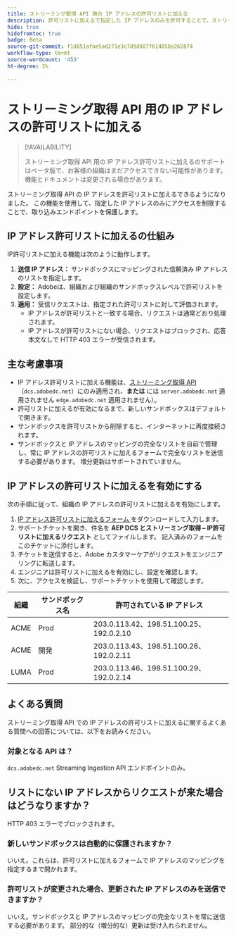 ```yaml
---
title: ストリーミング取得 API 用の IP アドレスの許可リストに加える
description: 許可リストに加えるで指定した IP アドレスのみを許可することで、ストリーミング取得 API へのアクセスを保護する方法を説明します。 このガイドでは、API セキュリティの IP アドレスベースの制限を設定、有効、および管理する方法について説明します。
hide: true
hidefromtoc: true
badge: Beta
source-git-commit: f1d851afae5ad271e3c7d9d887f614058a262874
workflow-type: tm+mt
source-wordcount: '453'
ht-degree: 3%

---
```


# ストリーミング取得 API 用の IP アドレスの許可リストに加える

>[!AVAILABILITY]
>
>ストリーミング取得 API 用の IP アドレス許可リストに加えるのサポートはベータ版で、お客様の組織はまだアクセスできない可能性があります。 機能とドキュメントは変更される場合があります。

ストリーミング取得 API の IP アドレスを許可リストに加えるできるようになりました。 この機能を使用して、指定した IP アドレスのみにアクセスを制限することで、取り込みエンドポイントを保護します。

## IP アドレス許可リストに加えるの仕組み

IP許可リストに加える機能は次のように動作します。

1. **送信 IP アドレス：** サンドボックスにマッピングされた信頼済み IP アドレスのリストを指定します。
2. **設定：** Adobeは、組織および組織のサンドボックスレベルで許可リストを設定します。
3. **適用：** 受信リクエストは、指定された許可リストに対して評価されます。
   * IP アドレスが許可リストと一致する場合、リクエストは通常どおり処理されます。
   * IP アドレスが許可リストにない場合、リクエストはブロックされ、応答本文なしで HTTP 403 エラーが受信されます。

## 主な考慮事項

* IP アドレス許可リストに加える機能は、[&#x200B; ストリーミング取得 API](https://developer.adobe.com/experience-platform-apis/references/streaming-ingestion/) （`dcs.adobedc.net`）にのみ適用され、**または** には `server.adobedc.net` 適用されません `edge.adobedc.net` 適用されません）。
* 許可リストに加えるが有効になるまで、新しいサンドボックスはデフォルトで開きます。
* サンドボックスを許可リストから削除すると、インターネットに再度接続されます。
* サンドボックスと IP アドレスのマッピングの完全なリストを自前で管理し、常に IP アドレスの許可リストに加えるフォームで完全なリストを送信する必要があります。 増分更新はサポートされていません。

## IP アドレスの許可リストに加えるを有効にする

次の手順に従って、組織の IP アドレスの許可リストに加えるを有効にします。

1. [IP アドレス許可リストに加えるフォーム &#x200B;](../images/assets/ip_allowlisting_aep.xlsx.zip) をダウンロードして入力します。
2. サポートチケットを開き、件名を **AEP DCS とストリーミング取得 – IP許可リストに加えるリクエスト** としてファイルします。 記入済みのフォームをこのチケットに添付します。
3. チケットを送信すると、Adobe カスタマーケアがリクエストをエンジニアリングに転送します。
4. エンジニアは許可リストに加えるを有効にし、設定を確認します。
5. 次に、アクセスを検証し、サポートチケットを使用して確認します。

| 組織 | サンドボックス名 | 許可されている IP アドレス |
| --- | --- | --- |
| ACME | Prod | 203.0.113.42、198.51.100.25、192.0.2.10 |
| ACME | 開発 | 203.0.113.43、198.51.100.26、192.0.2.11 |
| LUMA | Prod | 203.0.113.46、198.51.100.29、192.0.2.14 |

## よくある質問

ストリーミング取得 API での IP アドレスの許可リストに加えるに関するよくある質問への回答については、以下をお読みください。

### 対象となる API は？

`dcs.adobedc.net` Streaming Ingestion API エンドポイントのみ。

## リストにない IP アドレスからリクエストが来た場合はどうなりますか？

HTTP 403 エラーでブロックされます。

### 新しいサンドボックスは自動的に保護されますか？

いいえ。これらは、許可リストに加えるフォームで IP アドレスのマッピングを指定するまで開かれます。

### 許可リストが変更された場合、更新された IP アドレスのみを送信できますか？

いいえ。サンドボックスと IP アドレスのマッピングの完全なリストを常に送信する必要があります。 部分的な（増分的な）更新は受け入れられません。